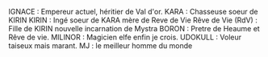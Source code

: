 IGNACE : Empereur actuel, héritier de Val d'or.
KARA : Chasseuse soeur de KIRIN
KIRIN : Ingé soeur de KARA mère de Reve de Vie
Rêve de Vie (RdV) : Fille de KIRIN nouvelle incarnation de Mystra
BORON : Pretre de Heaume et Rêve de vie.
MILINOR : Magicien elfe enfin je crois.
UDOKULL : Voleur taiseux mais marant.
MJ : le meilleur homme du monde